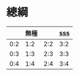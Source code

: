 # 總綱



| | 無極 | |  [sss](www.google.com.tw)  |
| -- | -- | -- | -- |
| 0:2 | 1:2 | 2:2 | 3:2 |
| 0:3 | 1:3 | 2:3 | 3:3 |
| 0:4 | 1:4 | 2:4 | 3:4 |



